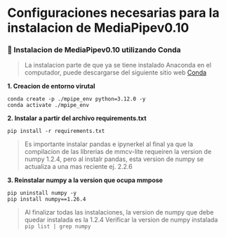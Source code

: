 # Configuraciones necesarias para la instalacion de MediaPipev0.10

### 🚀 Instalacion de MediaPipev0.10 utilizando Conda

> La instalacion parte de que ya se tiene instalado Anaconda en el computador, puede descargarse del siguiente sitio web <a href="https://www.anaconda.com/download/success">Conda</a>

**1. Creacion de entorno virutal**
```
conda create -p ./mpipe_env python=3.12.0 -y
conda activate ./mpipe_env
```

**2. Instalar a partir del archivo requirements.txt**
```
pip install -r requirements.txt
```

> Es importante instalar pandas e ipynerkel al final ya que la compilacion de las librerias de mmcv-lite requeiren la version de numpy 1.2.4, pero al instalr pandas, esta version de numpy se actualiza a una mas reciente ej. 2.2.6

**3. Reinstalar numpy a la version que ocupa mmpose**
```
pip uninstall numpy -y
pip install numpy==1.26.4
```

> Al finalizar todas las instalaciones, la version de numpy que debe quedar instalada es la 1.2.4
Verificar la version de numpy instalada `pip list | grep numpy`

